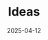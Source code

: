 ---
title: "Ideas"
description: "这是有关我的一些想法"
date : "2025-04-12"
cascade:
  showReadingTime: false
tags : [
    "innovation",
    "idea"
]
categories : ["idea"]
---